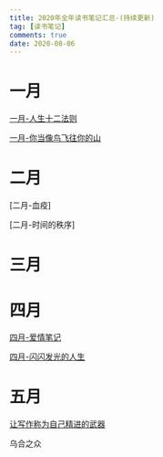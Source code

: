 ```yaml
---
title: 2020年全年读书笔记汇总-(持续更新)
tag: [读书笔记]
comments: true
date: 2020-08-06
---
```




# 一月

[一月-人生十二法则](https://www.yinxiang.com/everhub/note/b300444c-a0bb-4e36-9ffe-42f3bfcb328d)

[一月-你当像鸟飞往你的山](https://www.yinxiang.com/everhub/note/45f192cc-c77f-4328-89b2-035a4220126d)

# 二月

[二月-血疫]

[二月-时间的秩序]


# 三月


# 四月

[四月-爱情笔记](https://www.leetao94.cn/post/%E5%9B%9B%E6%9C%88%E8%AF%BB%E4%B9%A6%E7%AC%94%E8%AE%B0-%E3%80%8A%E7%88%B1%E6%83%85%E7%AC%94%E8%AE%B0%E3%80%8B)

[四月-闪闪发光的人生](https://www.yinxiang.com/everhub/note/fda0cf5d-a9ec-4642-96e8-3e9c4596fa62)

# 五月

[让写作称为自己精进的武器](https://www.yinxiang.com/everhub/note/0d7eaf5a-dd37-492c-98f4-b060887bdd4e)

乌合之众

